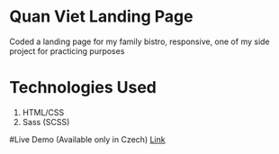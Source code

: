 # Quan Viet Landing Page

Coded a landing page for my family bistro, responsive, one of my side project for practicing purposes

# Technologies Used
1. HTML/CSS
2. Sass (SCSS)

#Live Demo (Available only in Czech)
[Link](http://quanviet.tode.cz/)
